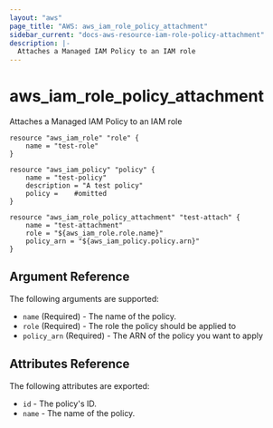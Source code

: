 ```yaml
---
layout: "aws"
page_title: "AWS: aws_iam_role_policy_attachment"
sidebar_current: "docs-aws-resource-iam-role-policy-attachment"
description: |-
  Attaches a Managed IAM Policy to an IAM role
---
```


# aws\_iam\_role\_policy\_attachment

Attaches a Managed IAM Policy to an IAM role

```
resource "aws_iam_role" "role" {
    name = "test-role"
}

resource "aws_iam_policy" "policy" {
    name = "test-policy"
    description = "A test policy"
    policy = 	#omitted
}

resource "aws_iam_role_policy_attachment" "test-attach" {
    name = "test-attachment"
    role = "${aws_iam_role.role.name}"
    policy_arn = "${aws_iam_policy.policy.arn}"
}
```

## Argument Reference

The following arguments are supported:

* `name` 		(Required) - The name of the policy.
* `role`		(Required) - The role the policy should be applied to
* `policy_arn`	(Required) - The ARN of the policy you want to apply

## Attributes Reference

The following attributes are exported:

* `id` - The policy's ID.
* `name` - The name of the policy.
